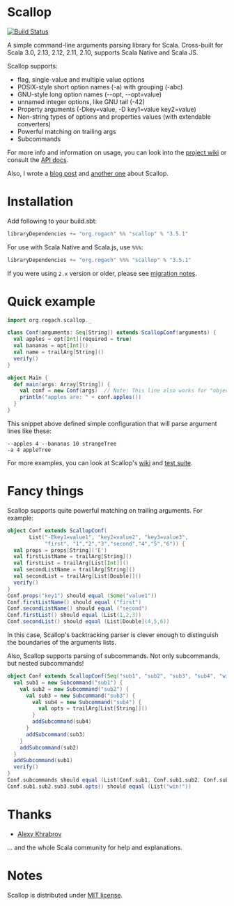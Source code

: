 Scallop
========

[![Build Status](https://api.travis-ci.org/scallop/scallop.svg?branch=develop)](https://travis-ci.org/scallop/scallop)

A simple command-line arguments parsing library for Scala.
Cross-built for Scala 3.0, 2.13, 2.12, 2.11, 2.10, supports Scala Native and Scala JS.

Scallop supports:

* flag, single-value and multiple value options
* POSIX-style short option names (-a) with grouping (-abc)
* GNU-style long option names (--opt, --opt=value)
* unnamed integer options, like GNU tail (-42)
* Property arguments (-Dkey=value, -D key1=value key2=value)
* Non-string types of options and properties values (with extendable converters)
* Powerful matching on trailing args
* Subcommands

For more info and information on usage, you can look into the [project wiki](https://github.com/scallop/scallop/wiki) or consult the [API docs](http://scallop.github.io/scallop/org/rogach/scallop/index.html).

Also, I wrote a [blog post](http://blog.rogach.org/2012/04/better-cli-option-parsing-in-scala.html) and [another one](http://blog.rogach.org/2012/04/configuration-objects-in-scallop.html) about Scallop.

Installation
============

Add following to your build.sbt:

```scala
libraryDependencies += "org.rogach" %% "scallop" % "3.5.1"
```

For use with Scala Native and Scala.js, use `%%%`:

```scala
libraryDependencies += "org.rogach" %%% "scallop" % "3.5.1"
```

If you were using `2.x` version or older, please see [migration notes](https://github.com/scallop/scallop/wiki/Migration-notes).

Quick example
=============

```scala
import org.rogach.scallop._

class Conf(arguments: Seq[String]) extends ScallopConf(arguments) {
  val apples = opt[Int](required = true)
  val bananas = opt[Int]()
  val name = trailArg[String]()
  verify()
}

object Main {
  def main(args: Array[String]) {
    val conf = new Conf(args)  // Note: This line also works for "object Main extends App"
    println("apples are: " + conf.apples())
  }
}
```

This snippet above defined simple configuration that will parse argument lines like these:

```
--apples 4 --bananas 10 strangeTree
-a 4 appleTree
```

For more examples, you can look at Scallop's [wiki](https://github.com/scallop/scallop/wiki) and [test suite](./jvm/src/test/scala).

Fancy things
============

Scallop supports quite powerful matching on trailing arguments. For example:

```scala
object Conf extends ScallopConf(
       List("-Ekey1=value1", "key2=value2", "key3=value3",
            "first", "1","2","3","second","4","5","6")) {
  val props = props[String]('E')
  val firstListName = trailArg[String]()
  val firstList = trailArg[List[Int]]()
  val secondListName = trailArg[String]()
  val secondList = trailArg[List[Double]]()
  verify()
}
Conf.props("key1") should equal (Some("value1"))
Conf.firstListName() should equal ("first")
Conf.secondListName() should equal ("second")
Conf.firstList() should equal (List(1,2,3))
Conf.secondList() should equal (List[Double](4,5,6))
```

In this case, Scallop's backtracking parser is clever enough to distinguish the boundaries of the arguments lists.

Also, Scallop supports parsing of subcommands. Not only subcommands, but nested subcommands!

```scala
object Conf extends ScallopConf(Seq("sub1", "sub2", "sub3", "sub4", "win!")) {
  val sub1 = new Subcommand("sub1") {
    val sub2 = new Subcommand("sub2") {
      val sub3 = new Subcommand("sub3") {
        val sub4 = new Subcommand("sub4") {
          val opts = trailArg[List[String]]()
        }
        addSubcommand(sub4)
      }
      addSubcommand(sub3)
    }
    addSubcommand(sub2)
  }
  addSubcommand(sub1)
  verify()
}
Conf.subcommands should equal (List(Conf.sub1, Conf.sub1.sub2, Conf.sub1.sub2.sub3, Conf.sub1.sub2.sub3.sub4))
Conf.sub1.sub2.sub3.sub4.opts() should equal (List("win!"))
```

Thanks
======
* [Alexy Khrabrov](https://github.com/alexy)

... and the whole Scala community for help and explanations.

Notes
=====

Scallop is distributed under [MIT license](./license.txt).
